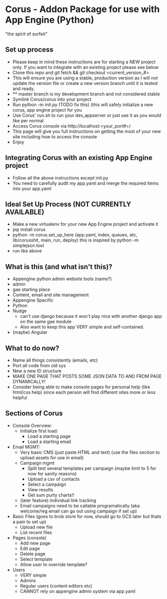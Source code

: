 # Corus - Addon Package for use with App Engine (Python)

"the spirit of surfeit"

## Set up process
- Please keep in mind these instructions are for starting a NEW project only. If you want to 
  integrate with an existing project please see below
- Clone this repo and git fetch && git checkout <current_version_#>
- This will ensure you are using a stable, production version as I will not update the version file
  or create a new version branch until it is tested and ready.
- ** master branch is my development branch and not considered stable
- Symlink Corus/corus into your project
- Run python -m init.py (TODO fix this) (this will safely initialize a new corus, app engine project
  for you
- Use Corus' run.sh to run your dev_appserver or just use it as you would like per normal
- Access Corus console via http://localhost:<your_port#>/
- This page will give you full instructions on getting the most of your new site including how to
  access the console
- Enjoy


## Integrating Corus with an existing App Engine project
- Follow all the above instructions except init.py
- You need to carefully audit my app.yaml and merge the required items into your app.yaml

## Ideal Set Up Process (NOT CURRENTLY AVAILABLE)
- Make a new virtualenv for your new App Engine project and activate it
- pip install corus
- python -m corus.set_up_here (app.yaml, index, queues, etc, lib/corusshit, main, run, deploy)
  this is inspired by python -m simplejson.tool
- run like above

## What is this (and what isn't this)?
- Appengine python admin website tools (name?)
- admin
- gae starting place
- Content, email and site management
- Appengine Specific
- Python
- Nudge 
    - can't use django because it won't play nice with another django app on the same gae module
    - Also want to keep this app VERY simple and self-contained.
- (maybe) Angular

## What to do now?
- Name all things consistently (emails, etc)
- Port all code from old sys
- New a new ID structure
- MAKE ONE PAGE THAT POSTS SOME JSON DATA TO AND FROM PAGE DYNAMICALLY!
- Consider being able to make console pages for personal help (like html/css help) since each person
  will find different sites more or less helpful


## Sections of Corus
- Console Overview:
    - Initialize first load:
        - Load a starting page
        - Load a starting email
- Email MGMT:
    - Very basic CMS (just paste HTML and text) (use the files section to upload assets for use in 
      email)
    - Campaign mgmt
        - Split test several templates per campaign (maybe limit to 5 for now for sanity reasons)
        - Upload a csv of contacts
        - Select a campaign
        - View results
        - Get sum purty charts!!
    - (later feature) individual link tracking
    - Email campaigns need to be callable programatically (aka welcome/reg email can go out using campaign if set up)
- Basic Files (goes to brob store for now, should go to GCS later but thats a pain to set up)
    - Upload new file
    - List recent files
- Pages (console)
    - Add new page
    - Edit page
    - Delete page
    - Select template
    - Allow user to override template?
- Users
    - VERY simple
    - Admins
    - Regular users (content editors etc)
    - CANNOT rely on appengine admin system via app.yaml
